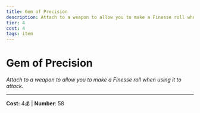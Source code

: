 ```yaml
---
title: Gem of Precision
description: Attach to a weapon to allow you to make a Finesse roll when using it to attack.
tier: 4
cost: 4
tags: item
---
```

# Gem of Precision

_Attach to a weapon to allow you to make a Finesse roll when using it to attack._

___
**Cost:** 4💰 | **Number**: 58
